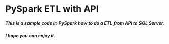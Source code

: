# PySpark ETL with API

##### This is a sample code in PySpark how to do a ETL from API to SQL Server.
##### I hope you can enjoy it.

